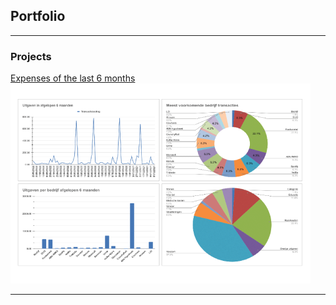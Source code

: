 ## Portfolio

---

### Projects

[Expenses of the last 6 months](/expenses-of-the-last-6-months)
<img src="images/personal_project_uitgaven_afgelopen_6_maanden.png?raw=true"/>

---
